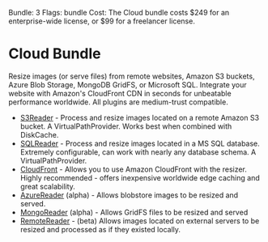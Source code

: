 Bundle: 3
Flags: bundle
Cost: The Cloud bundle costs $249 for an enterprise-wide license, or $99 for a freelancer license. 


# Cloud Bundle

Resize images (or serve files) from remote websites, Amazon S3 buckets, Azure Blob Storage, MongoDB GridFS, or Microsoft SQL. Integrate your website with Amazon's CloudFront CDN in seconds for unbeatable performance worldwide. All plugins are medium-trust compatible.

* [S3Reader](/plugins/s3reader) - Process and resize images located on a remote Amazon S3 bucket. A VirtualPathProvider. Works best when combined with DiskCache.
* [SQLReader](/plugins/sqlreader) - Process and resize images located in a MS SQL database. Extremely configurable, can work with nearly any database schema. A VirtualPathProvider.
* [CloudFront](/plugins/cloudfront) - Allows you to use Amazon CloudFront with the resizer. Highly recommended - offers inexpensive worldwide edge caching and great scalability.
* [AzureReader](/plugins/azurereader) (alpha) - Allows blobstore images to be resized and served. 
* [MongoReader](/plugins/mongoreader) (alpha) - Allows GridFS files to be resized and served
* [RemoteReader](/plugins/remotereader) - (beta) Allows images located on external servers to be resized and processed as if they existed locally.
